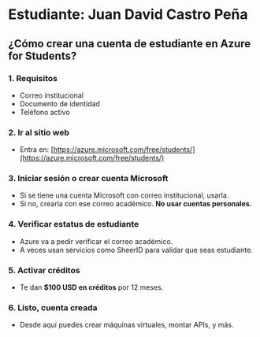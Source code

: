 # Estudiante: Juan David Castro Peña

## ¿Cómo crear una cuenta de estudiante en Azure for Students?

### 1. Requisitos
- Correo institucional  
- Documento de identidad  
- Teléfono activo  

### 2. Ir al sitio web
- Entra en: [https://azure.microsoft.com/free/students/](https://azure.microsoft.com/free/students/)

### 3. Iniciar sesión o crear cuenta Microsoft
- Si se tiene una cuenta Microsoft con correo institucional, usarla.  
- Si no, crearla con ese correo académico. **No usar cuentas personales.**

### 4. Verificar estatus de estudiante
- Azure va a pedir verificar el correo académico.  
- A veces usan servicios como SheerID para validar que seas estudiante.

### 5. Activar créditos
- Te dan **$100 USD en créditos** por 12 meses.

### 6. Listo, cuenta creada
- Desde aquí puedes crear máquinas virtuales, montar APIs, y más.
